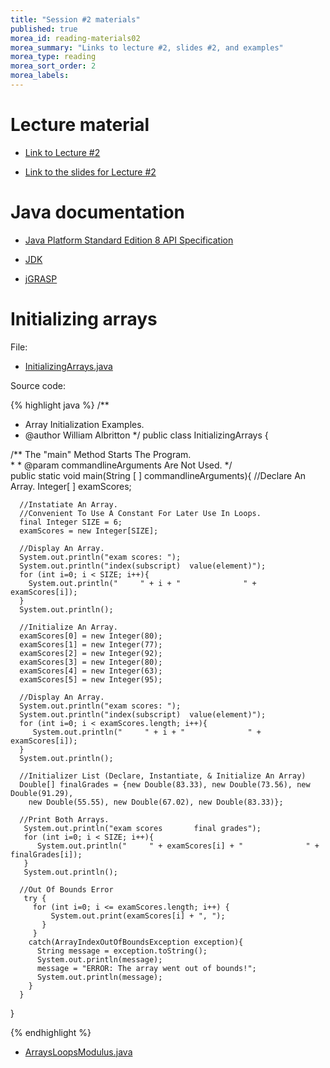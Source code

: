 ```yaml
---
title: "Session #2 materials"
published: true
morea_id: reading-materials02
morea_summary: "Links to lecture #2, slides #2, and examples"
morea_type: reading
morea_sort_order: 2
morea_labels:
---
```


# Lecture material

  * [Link to Lecture #2](https://laulima.hawaii.edu/access/content/group/LEE.52916.201430/Podcasts/Session02_Arrays.mov)

  * [Link to the slides for Lecture #2](../slides/lecture02.pptx)

# Java documentation

  * [Java Platform Standard Edition 8 API Specification](http://docs.oracle.com/javase/8/docs/api/)

  * [JDK](http://www.oracle.com/technetwork/java/javase/downloads/index.html)

  * [jGRASP](http://spider.eng.auburn.edu/user-cgi/grasp/grasp.pl?;dl=download_jgrasp.html)

# Initializing arrays

File:

  * [InitializingArrays.java](../examples/InitializingArrays.java)

Source code:

{% highlight java %}
/** 
 *  Array Initialization Examples.
 *  @author William Albritton 
 */
public class InitializingArrays {  

   /** The "main" Method Starts The Program.   
    *
    * @param commandlineArguments Are Not Used.
    */                
    public static void main(String [ ] commandlineArguments){
      //Declare An Array.
      Integer[ ] examScores;
      
      //Instatiate An Array.
      //Convenient To Use A Constant For Later Use In Loops.
      final Integer SIZE = 6; 
      examScores = new Integer[SIZE];
      
      //Display An Array.
      System.out.println("exam scores: ");
      System.out.println("index(subscript)  value(element)");
      for (int i=0; i < SIZE; i++){
        System.out.println("     " + i + "              " + examScores[i]);
      }
      System.out.println();
      
      //Initialize An Array.
      examScores[0] = new Integer(80);
      examScores[1] = new Integer(77);
      examScores[2] = new Integer(92);
      examScores[3] = new Integer(80);
      examScores[4] = new Integer(63);
      examScores[5] = new Integer(95);
      
      //Display An Array.
      System.out.println("exam scores: ");
      System.out.println("index(subscript)  value(element)");
      for (int i=0; i < examScores.length; i++){
         System.out.println("     " + i + "              " + examScores[i]);
      }
      System.out.println();
      
      //Initializer List (Declare, Instantiate, & Initialize An Array)
      Double[] finalGrades = {new Double(83.33), new Double(73.56), new Double(91.29),
        new Double(55.55), new Double(67.02), new Double(83.33)};
      
      //Print Both Arrays.
       System.out.println("exam scores       final grades");
       for (int i=0; i < SIZE; i++){
          System.out.println("     " + examScores[i] + "              " + finalGrades[i]);
       }
       System.out.println();
      
      //Out Of Bounds Error
       try {
         for (int i=0; i <= examScores.length; i++) {
             System.out.print(examScores[i] + ", ");
           }
         }
        catch(ArrayIndexOutOfBoundsException exception){
          String message = exception.toString();
          System.out.println(message);
          message = "ERROR: The array went out of bounds!";
          System.out.println(message);
        }
      }
   }

{% endhighlight %}

  * [ArraysLoopsModulus.java](../examples/ArraysLoopsModulus.java)






